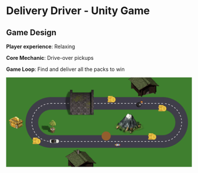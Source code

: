 # Delivery Driver - Unity Game

## Game Design

**Player experience**: Relaxing

**Core Mechanic**: Drive-over pickups

**Game Loop**: Find and deliver all the packs to win

![](screen.png)
